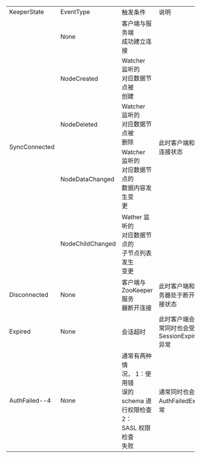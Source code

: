 <table border="0" cellpadding="0" cellspacing="0" width="841">
    <colgroup>
        <col width="176">
        <col width="146">
        <col width="121">
        <col width="287">
        <col width="111">
    </colgroup>
    <tbody>
        <tr>
            <td>KeeperState</td>
            <td>EventType&nbsp;</td>
            <td>触发条件&nbsp;</td>
            <td>说明&nbsp;</td>
            <td>操作</td>
        </tr>
        <tr>
            <td rowspan="5">SyncConnected</td>
            <td>None</td>
            <td>客户端与服务端<br> 成功建立连接</td>
            <td rowspan="5">此时客户端和服务器处于连接状态&nbsp;</td>
            <td>&nbsp;</td>
        </tr>
        <tr>
            <td>NodeCreated</td>
            <td>Watcher 监听的<br> 对应数据节点被<br> 创建</td>
            <td>Create</td>
        </tr>
        <tr>
            <td>NodeDeleted</td>
            <td>Watcher 监听的<br> 对应数据节点被<br> 删除</td>
            <td>Delete/znode</td>
        </tr>
        <tr>
            <td>NodeDataChanged</td>
            <td>Watcher 监听的<br> 对应数据节点的<br> 数据内容发生变<br> 更</td>
            <td>setDate/znode</td>
        </tr>
        <tr>
            <td>NodeChildChanged</td>
            <td>Wather 监听的<br> 对应数据节点的<br> 子节点列表发生<br> 变更</td>
            <td>Create/child</td>
        </tr>
        <tr>
            <td>Disconnected</td>
            <td>None</td>
            <td>客户端与<br> ZooKeeper 服务<br> 器断开连接</td>
            <td>此时客户端和服<br> 务器处于断开连<br> 接状态</td>
            <td>&nbsp;</td>
        </tr>
        <tr>
            <td>Expired</td>
            <td>None</td>
            <td>会话超时&nbsp;</td>
            <td>此时客户端会话失效，通常同时也会受到<br> SessionExpiredException 异常</td>
            <td>&nbsp;</td>
        </tr>
        <tr>
            <td>AuthFailed--4</td>
            <td>None</td>
            <td>通常有两种情<br> 况， 1：使用错<br> 误的 schema 进<br> 行权限检查 2：<br> SASL 权限检查<br> 失败</td>
            <td>通常同时也会收到AuthFailedException 异常</td>
            <td>&nbsp;</td>
        </tr>
    </tbody>
</table>